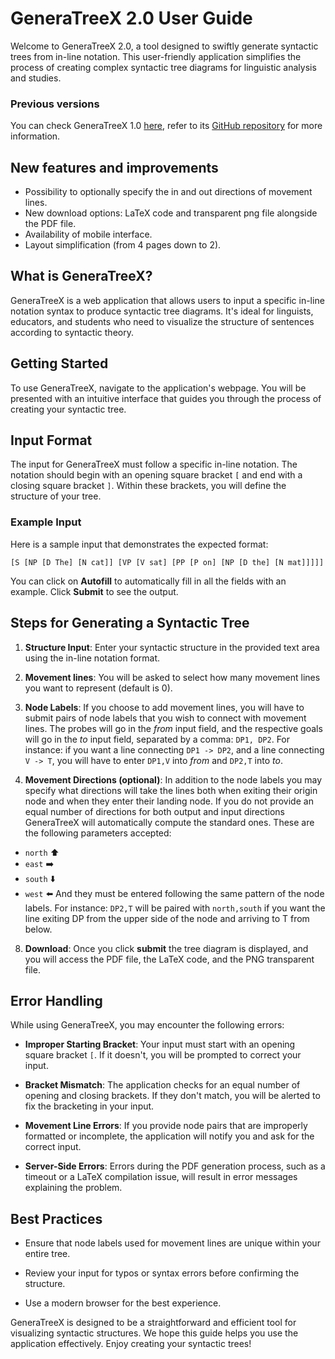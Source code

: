 # GeneraTreeX 2.0 User Guide

Welcome to GeneraTreeX 2.0, a tool designed to swiftly generate syntactic trees from in-line notation. This user-friendly application simplifies the process of creating complex syntactic tree diagrams for linguistic analysis and studies. 

### Previous versions
You can check GeneraTreeX 1.0 [here](https://generatreex-f84b761a7ce0.herokuapp.com/), refer to its [GitHub repository](https://github.com/TomSgrizzi/generatreex) for more information.

## New features and improvements
+ Possibility to optionally specify the in and out directions of movement lines.
+ New download options: LaTeX code and transparent png file alongside the PDF file.
+ Availability of mobile interface.
+ Layout simplification (from 4 pages down to 2).

## What is GeneraTreeX?

GeneraTreeX is a web application that allows users to input a specific in-line notation syntax to produce syntactic tree diagrams. It's ideal for linguists, educators, and students who need to visualize the structure of sentences according to syntactic theory.

## Getting Started

To use GeneraTreeX, navigate to the application's webpage. You will be presented with an intuitive interface that guides you through the process of creating your syntactic tree.

## Input Format

The input for GeneraTreeX must follow a specific in-line notation. The notation should begin with an opening square bracket `[` and end with a closing square bracket `]`. Within these brackets, you will define the structure of your tree.

### Example Input

Here is a sample input that demonstrates the expected format:

```
[S [NP [D The] [N cat]] [VP [V sat] [PP [P on] [NP [D the] [N mat]]]]]
```
You can click on __Autofill__ to automatically fill in all the fields with an example. Click __Submit__ to see the output.

## Steps for Generating a Syntactic Tree

1. **Structure Input**: Enter your syntactic structure in the provided text area using the in-line notation format.

4. **Movement lines**: You will be asked to select how many movement lines you want to represent (default is 0).

5. **Node Labels**: If you choose to add movement lines, you will have to submit pairs of node labels that you wish to connect with movement lines. The probes will go in the _from_ input field, and the respective goals will go in the _to_ input field, separated by a comma: `DP1, DP2`. For instance: if you want a line connecting `DP1 -> DP2`, and a line connecting `V -> T`, you will have to enter `DP1,V` into _from_ and `DP2,T` into _to_.

6. **Movement Directions (optional)**: In addition to the node labels you may specify what directions will take the lines both when exiting their origin node and when they enter their landing node. If you do not provide an equal number of directions for both output and input directions GeneraTreeX will automatically compute the standard ones. These are the following parameters accepted:
+ `north` ⬆️
+ `east` ➡️
+ `south` ⬇️
+ `west` ⬅️
And they must be entered following the same pattern of the node labels. For instance: `DP2,T` will be paired with `north,south` if you want the line exiting DP from the upper side of the node and arriving to T from below.

8. **Download**: Once you click __submit__ the tree diagram is displayed, and you will access the PDF file, the LaTeX code, and the PNG transparent file.

## Error Handling

While using GeneraTreeX, you may encounter the following errors:

- **Improper Starting Bracket**: Your input must start with an opening square bracket `[`. If it doesn't, you will be prompted to correct your input.

- **Bracket Mismatch**: The application checks for an equal number of opening and closing brackets. If they don't match, you will be alerted to fix the bracketing in your input.

- **Movement Line Errors**: If you provide node pairs that are improperly formatted or incomplete, the application will notify you and ask for the correct input.

- **Server-Side Errors**: Errors during the PDF generation process, such as a timeout or a LaTeX compilation issue, will result in error messages explaining the problem.

## Best Practices

- Ensure that node labels used for movement lines are unique within your entire tree.

- Review your input for typos or syntax errors before confirming the structure.

- Use a modern browser for the best experience.

GeneraTreeX is designed to be a straightforward and efficient tool for visualizing syntactic structures. We hope this guide helps you use the application effectively. Enjoy creating your syntactic trees!
